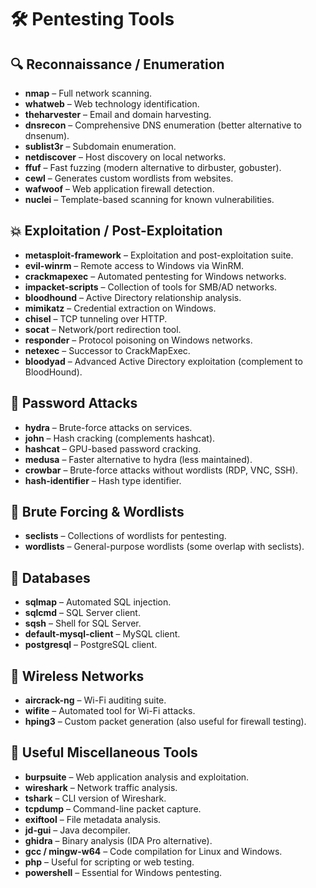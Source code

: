 # 🛠️ Pentesting Tools

## 🔍 Reconnaissance / Enumeration

- **nmap** – Full network scanning.
- **whatweb** – Web technology identification.
- **theharvester** – Email and domain harvesting.
- **dnsrecon** – Comprehensive DNS enumeration (better alternative to dnsenum).
- **sublist3r** – Subdomain enumeration.
- **netdiscover** – Host discovery on local networks.
- **ffuf** – Fast fuzzing (modern alternative to dirbuster, gobuster).
- **cewl** – Generates custom wordlists from websites.
- **wafwoof** – Web application firewall detection.
- **nuclei** – Template-based scanning for known vulnerabilities.

## 💥 Exploitation / Post-Exploitation

- **metasploit-framework** – Exploitation and post-exploitation suite.
- **evil-winrm** – Remote access to Windows via WinRM.
- **crackmapexec** – Automated pentesting for Windows networks.
- **impacket-scripts** – Collection of tools for SMB/AD networks.
- **bloodhound** – Active Directory relationship analysis.
- **mimikatz** – Credential extraction on Windows.
- **chisel** – TCP tunneling over HTTP.
- **socat** – Network/port redirection tool.
- **responder** – Protocol poisoning on Windows networks.
- **netexec** – Successor to CrackMapExec.
- **bloodyad** – Advanced Active Directory exploitation (complement to BloodHound).

## 🔐 Password Attacks

- **hydra** – Brute-force attacks on services.
- **john** – Hash cracking (complements hashcat).
- **hashcat** – GPU-based password cracking.
- **medusa** – Faster alternative to hydra (less maintained).
- **crowbar** – Brute-force attacks without wordlists (RDP, VNC, SSH).
- **hash-identifier** – Hash type identifier.

## 📂 Brute Forcing & Wordlists

- **seclists** – Collections of wordlists for pentesting.
- **wordlists** – General-purpose wordlists (some overlap with seclists).

## 💾 Databases

- **sqlmap** – Automated SQL injection.
- **sqlcmd** – SQL Server client.
- **sqsh** – Shell for SQL Server.
- **default-mysql-client** – MySQL client.
- **postgresql** – PostgreSQL client.

## 📡 Wireless Networks

- **aircrack-ng** – Wi-Fi auditing suite.
- **wifite** – Automated tool for Wi-Fi attacks.
- **hping3** – Custom packet generation (also useful for firewall testing).

## 🧰 Useful Miscellaneous Tools

- **burpsuite** – Web application analysis and exploitation.
- **wireshark** – Network traffic analysis.
- **tshark** – CLI version of Wireshark.
- **tcpdump** – Command-line packet capture.
- **exiftool** – File metadata analysis.
- **jd-gui** – Java decompiler.
- **ghidra** – Binary analysis (IDA Pro alternative).
- **gcc / mingw-w64** – Code compilation for Linux and Windows.
- **php** – Useful for scripting or web testing.
- **powershell** – Essential for Windows pentesting.

